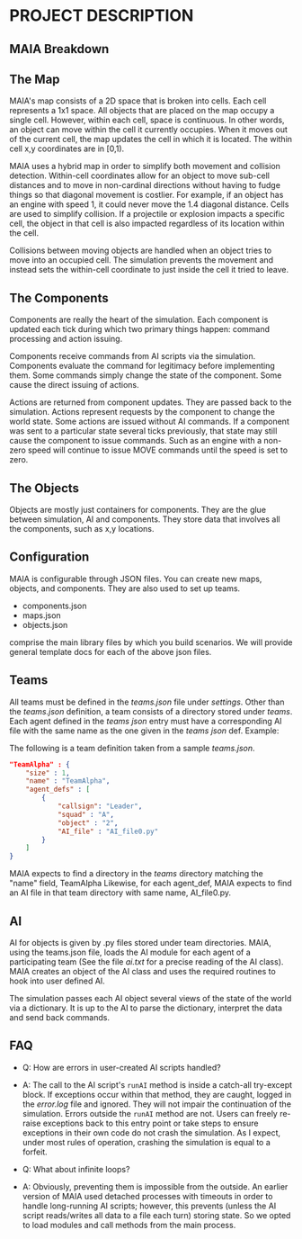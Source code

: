 
# PROJECT DESCRIPTION #            

## MAIA Breakdown

## The Map
MAIA's map consists of a 2D space that is broken into cells. Each cell represents a 1x1 space. All objects that are placed on the map occupy a single cell. However, within each cell, space is continuous. In other words, an object can move within the cell it currently occupies. When it moves out of the current cell, the map updates the cell in which it is located. The within cell x,y coordinates are in [0,1).

MAIA uses a hybrid map in order to simplify both movement and collision detection. Within-cell coordinates allow for an object to move sub-cell distances and to move in non-cardinal directions without having to fudge things so that diagonal movement is costlier. For example, if an object has an engine with speed 1, it could never move the 1.4 diagonal distance. Cells are used to simplify collision. If a projectile or explosion impacts a specific cell, the object in that cell is also impacted regardless of its location within the cell.

Collisions between moving objects are handled when an object tries to move into an occupied cell. The simulation prevents the movement and instead sets the within-cell coordinate to just inside the cell it tried to leave.

## The Components
Components are really the heart of the simulation. Each component is updated each tick during which two primary things happen: command processing and action issuing.

Components receive commands from AI scripts via the simulation. Components evaluate the command for legitimacy before implementing them. Some commands simply change the state of the component. Some cause the direct issuing of actions.

Actions are returned from component updates. They are passed back to the simulation. Actions represent requests by the component to change the world state. Some actions are issued without AI commands. If a component was sent to a particular state several ticks previously, that state may still cause the component to issue commands. Such as an engine with a non-zero speed will continue to issue MOVE commands until the speed is set to zero.

## The Objects
Objects are mostly just containers for components. They are the glue between simulation, AI and
components. They store data that involves all the components, such as x,y locations.

## Configuration
MAIA is configurable through JSON files. You can create new maps, objects, and components.
They are also used to set up teams.

* components.json
* maps.json
* objects.json

comprise the main library files by which you build scenarios. We will provide general template
docs for each of the above json files.

## Teams
All teams must be defined in the *teams.json* file under *settings*. Other than the *teams.json* definition, a team consists of a directory stored under *teams*. Each agent defined in the *teams json* entry must have a corresponding AI file with the same name as the one given in the *teams json* def. Example:

The following is a team definition taken from a sample *teams.json*.

```json
"TeamAlpha" : {
    "size" : 1,
    "name" : "TeamAlpha",
    "agent_defs" : [
        {
            "callsign": "Leader",
            "squad" : "A",
            "object" : "2",
            "AI_file" : "AI_file0.py"
        }
    ]
}
```

MAIA expects to find a directory in the *teams* directory matching the "name" field, TeamAlpha Likewise, for each agent_def, MAIA expects to find an AI file in that team directory with same name, AI_file0.py.

## AI
AI for objects is given by .py files stored under team directories. MAIA, using the teams.json file, loads the AI module for each agent of a participating team (See the file *ai.txt* for a precise reading of the AI class). MAIA creates an object of the AI class and uses the required routines to hook into user defined AI.

The simulation passes each AI object several views of the state of the world via a dictionary. It is up to the AI to parse the dictionary, interpret the data and send back commands.


## FAQ
* Q: How are errors in user-created AI scripts handled?
* A: The call to the AI script's ```runAI``` method is inside a catch-all try-except block. If exceptions occur within that method, they are caught, logged in the *error.log* file and ignored. They will not impair the continuation of the simulation. Errors outside the ```runAI``` method are not. Users can freely re-raise exceptions back to this entry point or take steps to ensure exceptions in their own code do not crash the simulation. As I expect, under most rules of operation, crashing the simulation is equal to a forfeit.

* Q: What about infinite loops?
* A: Obviously, preventing them is impossible from the outside. An earlier version of MAIA used detached processes with timeouts in order to handle long-running AI scripts; however, this prevents (unless the AI script reads/writes all data to a file each turn) storing state. So we opted to load modules and call methods from the main process.

